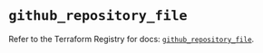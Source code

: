 # `github_repository_file`

Refer to the Terraform Registry for docs: [`github_repository_file`](https://registry.terraform.io/providers/integrations/github/5.44.0/docs/resources/repository_file).
